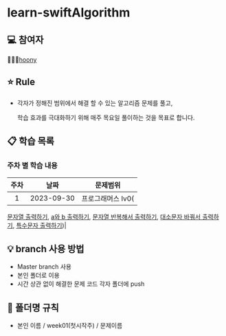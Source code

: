 # learn-swiftAlgorithm

## 💻 참여자
👨🏻‍💻[hoony](https://github.com/Hoonyyyy)

## ⭐️ Rule
- 각자가 정해진 범위에서 해결 할 수 있는 알고리즘 문제를 풀고,

  학습 효과를 극대화하기 위해 매주 목요일 풀이하는 것을 목표로 합니다.



## 📋 학습 목록
### 주차 별 학습 내용

|주차|날짜|문제범위|
|:---:|:---:|:---:|
|1|2023-09-30|프로그래머스 lv0(
[문자열 출력하기](https://school.programmers.co.kr/learn/courses/30/lessons/181952?language=java), 
[a와 b 출력하기](https://school.programmers.co.kr/learn/courses/30/lessons/181951?language=java), 
[문자열 반복해서 출력하기](https://school.programmers.co.kr/learn/courses/30/lessons/181950?language=java), 
[대소문자 바꿔서 출력하기](https://school.programmers.co.kr/learn/courses/30/lessons/181949?language=java), 
[특수문자 출력하기](https://school.programmers.co.kr/learn/courses/30/lessons/181948?language=java))|

## 💡 branch 사용 방법
- Master branch 사용
- 본인 폴더로 이용 
- 시간 상관 없이 해결한 문제 코드 각자 폴더에 push

## 📁 폴더명 규칙
- 본인 이름 / week01(첫시작주) / 문제이름  
